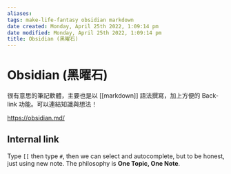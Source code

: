 ```yaml
---
aliases: 
tags: make-life-fantasy obsidian markdown 
date created: Monday, April 25th 2022, 1:09:14 pm
date modified: Monday, April 25th 2022, 1:09:14 pm
title: Obsidian (黑曜石)
---
```


# Obsidian (黑曜石)

很有意思的筆記軟體，主要也是以 [[markdown]] 語法撰寫，加上方便的 Back-link 功能。可以連結知識與想法！

https://obsidian.md/

## Internal link

Type `[[` then type `#`, then we can select and autocomplete, but to be honest, just using new note. The philosophy is **One Topic, One Note**.